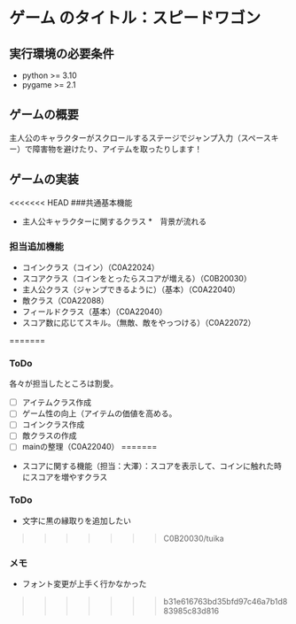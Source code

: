 # ゲーム のタイトル：スピードワゴン
## 実行環境の必要条件
* python >= 3.10
* pygame >= 2.1

## ゲームの概要
主人公のキャラクターがスクロールするステージでジャンプ入力（スペースキー）で障害物を避けたり、アイテムを取ったりします！

## ゲームの実装
<<<<<<< HEAD
###共通基本機能
* 主人公キャラクターに関するクラス
*　背景が流れる

### 担当追加機能
* コインクラス（コイン）（C0A22024）
* スコアクラス（コインをとったらスコアが増える）（C0B20030）
* 主人公クラス（ジャンプできるように）（基本）（C0A22040）
* 敵クラス（C0A22088）
* フィールドクラス（基本）（C0A22040）
* スコア数に応じてスキル。（無敵、敵をやっつける）（C0A22072）

=======
### ToDo
各々が担当したところは割愛。
- [ ] アイテムクラス作成
- [ ] ゲーム性の向上（アイテムの価値を高める。
- [ ] コインクラス作成
- [ ] 敵クラスの作成
- [ ] mainの整理（C0A22040）
=======
* スコアに関する機能（担当：大澤）：スコアを表示して、コインに触れた時にスコアを増やすクラス
### ToDo
- 文字に黒の縁取りを追加したい
>>>>>>> C0B20030/tuika
### メモ
* フォント変更が上手く行かなかった
>>>>>>> b31e616763bd35bfd97c46a7b1d883985c83d816
